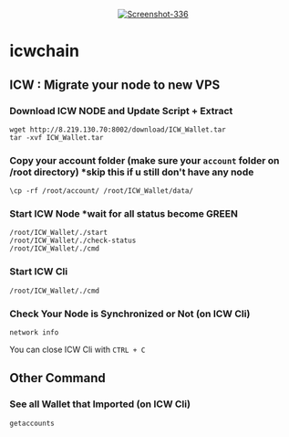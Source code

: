 <p align="center">
  <a href="https://imgbb.com/"><img src="https://i.ibb.co/4t9fTLQ/Screenshot-336.jpg" alt="Screenshot-336" border="0"></a>
</p>

# icwchain

## ICW : Migrate your node to new VPS


### Download ICW NODE and Update Script + Extract
```
wget http://8.219.130.70:8002/download/ICW_Wallet.tar
tar -xvf ICW_Wallet.tar
```
### Copy your account folder (make sure your `account` folder on /root directory) *skip this if u still don't have any node
```
\cp -rf /root/account/ /root/ICW_Wallet/data/
```
### Start ICW Node *wait for all status become GREEN
```
/root/ICW_Wallet/./start
/root/ICW_Wallet/./check-status
/root/ICW_Wallet/./cmd
```
### Start ICW Cli
```
/root/ICW_Wallet/./cmd
```
### Check Your Node is Synchronized or Not (on ICW Cli)
```
network info
```
You can close ICW Cli with `CTRL + C`
## Other Command <br>
### See all Wallet that Imported (on ICW Cli)
```
getaccounts
```
